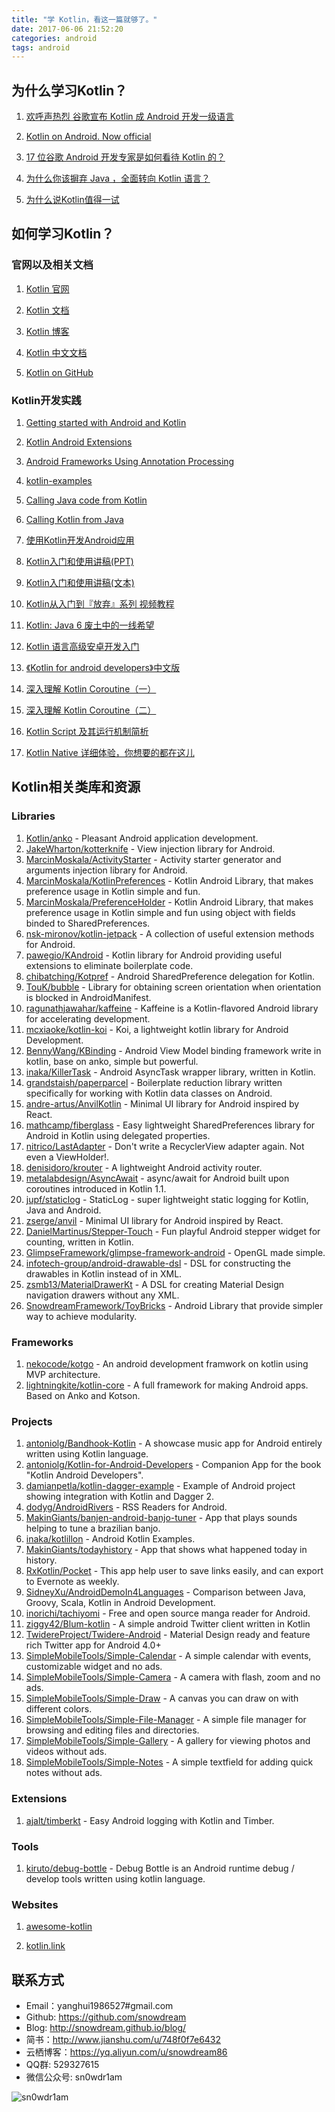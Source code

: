 ```yaml
---
title: "学 Kotlin，看这一篇就够了。"
date: 2017-06-06 21:52:20
categories: android
tags: android
---
```


## 为什么学习Kotlin？
1. [欢呼声热烈 谷歌宣布 Kotlin 成 Android 开发一级语言](https://www.oschina.net/news/84938/android-o-release-with-kotlin)

1. [Kotlin on Android. Now official](https://blog.jetbrains.com/kotlin/2017/05/kotlin-on-android-now-official/?spm=a1zb6.8232479.0.0.Zj53Pa)

1. [17 位谷歌 Android 开发专家是如何看待 Kotlin 的？](https://www.oschina.net/news/85468/what-do-17-google-developers-experts-for-kotlin)

1. [为什么你该摒弃 Java ，全面转向 Kotlin 语言？](https://www.oschina.net/news/85488/why-you-should-totally-switch-to-kotlin)

1. [为什么说Kotlin值得一试](http://mp.weixin.qq.com/s?__biz=MzA3NTYzODYzMg==&mid=404087761&idx=1&sn=d80625ee52f860a7a2ed4c238d2151b6)

## 如何学习Kotlin？
### 官网以及相关文档
1. [Kotlin 官网](https://kotlinlang.org)

1. [Kotlin 文档](https://kotlinlang.org/docs/reference/)

1. [Kotlin 博客](https://blog.jetbrains.com/kotlin/)

1. [Kotlin 中文文档](http://www.kotlincn.net/docs/reference/)

1. [Kotlin on GitHub](https://github.com/JetBrains/kotlin)

### Kotlin开发实践
1. [Getting started with Android and Kotlin](http://kotlinlang.org/docs/tutorials/kotlin-android.html)

1. [Kotlin Android Extensions](http://kotlinlang.org/docs/tutorials/android-plugin.html)

1. [Android Frameworks Using Annotation Processing](http://kotlinlang.org/docs/tutorials/android-frameworks.html)

1. [kotlin-examples](https://github.com/JetBrains/kotlin-examples)

1. [Calling Java code from Kotlin](http://kotlinlang.org/docs/reference/java-interop.html)

1. [Calling Kotlin from Java](http://kotlinlang.org/docs/reference/java-to-kotlin-interop.html)

1. [使用Kotlin开发Android应用](http://www.jianshu.com/p/2161ba6e56cf)

1. [Kotlin入门和使用讲稿(PPT)](https://github.com/mcxiaoke/kotlin-notes/blob/master/slides.md)

1. [Kotlin入门和使用讲稿(文本)](https://github.com/mcxiaoke/kotlin-notes/blob/master/notes.md)

1. [Kotlin从入门到『放弃』系列 视频教程](https://github.com/enbandari/Kotlin-Tutorials)

1. [Kotlin: Java 6 废土中的一线希望](https://news.realm.io/cn/news/droidcon-michael-pardo-kotlin/)

1. [Kotlin 语言高级安卓开发入门](https://news.realm.io/cn/news/oredev-jake-wharton-kotlin-advancing-android-dev/)

1. [《Kotlin for android developers》中文版](https://wangjiegulu.gitbooks.io/kotlin-for-android-developers-zh/content/)

1. [深入理解 Kotlin Coroutine（一）](https://mp.weixin.qq.com/s?__biz=MzIzMTYzOTYzNA==&mid=2247483875&idx=1&sn=b1b565f651ee1221d4bda19ab12009ce)

1. [深入理解 Kotlin Coroutine（二）](https://mp.weixin.qq.com/s?__biz=MzIzMTYzOTYzNA==&mid=2247483878&idx=1&sn=710189e6e22a13fc7d1ea67bc2dd9270&chksm=e8a05edbdfd7d7cd163ee1a2d5769fc2bf003e2d5a6d3f9c6382531b7efc22a6ab75300bb906#rd)

1. [Kotlin Script 及其运行机制简析](https://mp.weixin.qq.com/s?__biz=MzIzMTYzOTYzNA==&mid=2247483899&idx=1&sn=7d24a9aecb00c80c9c6165b48660394c&chksm=e8a05ec6dfd7d7d0842d41d79bad3d099afddc0c5c8012ada18a1b3f2a13aa314127b91e3a15#rd)

1. [Kotlin Native 详细体验，你想要的都在这儿](http://www.kotliner.cn/2017/04/15/Kotlin%20Native%20详细体验，你想要的都在这儿/)

## Kotlin相关类库和资源
### Libraries
1. [Kotlin/anko](https://github.com/Kotlin/anko) - Pleasant Android application development.
1. [JakeWharton/kotterknife](https://github.com/JakeWharton/kotterknife) - View injection library for Android.
1. [MarcinMoskala/ActivityStarter](https://github.com/MarcinMoskala/ActivityStarter) - Activity starter generator and arguments injection library for Android.
1. [MarcinMoskala/KotlinPreferences](https://github.com/MarcinMoskala/KotlinPreferences) - Kotlin Android Library, that makes preference usage in Kotlin simple and fun.
1. [MarcinMoskala/PreferenceHolder](https://github.com/MarcinMoskala/PreferenceHolder) - Kotlin Android Library, that makes preference usage in Kotlin simple and fun using object with fields binded to SharedPreferences.
1. [nsk-mironov/kotlin-jetpack](https://github.com/nsk-mironov/kotlin-jetpack) - A collection of useful extension methods for Android.
1. [pawegio/KAndroid](https://github.com/pawegio/KAndroid) - Kotlin library for Android providing useful extensions to eliminate boilerplate code.
1. [chibatching/Kotpref](https://github.com/chibatching/Kotpref) - Android SharedPreference delegation for Kotlin.
1. [TouK/bubble](https://github.com/TouK/bubble) - Library for obtaining screen orientation when orientation is blocked in AndroidManifest.
1. [ragunathjawahar/kaffeine](https://github.com/ragunathjawahar/kaffeine) - Kaffeine is a Kotlin-flavored Android library for accelerating development.
1. [mcxiaoke/kotlin-koi](https://github.com/mcxiaoke/kotlin-koi) - Koi, a lightweight kotlin library for Android Development.
1. [BennyWang/KBinding](https://github.com/BennyWang/KBinding) - Android View Model binding framework write in kotlin, base on anko, simple but powerful.
1. [inaka/KillerTask](https://github.com/inaka/KillerTask) -  Android AsyncTask wrapper library, written in Kotlin.
1. [grandstaish/paperparcel](https://github.com/grandstaish/paperparcel) - Boilerplate reduction library written specifically for working with Kotlin data classes on Android.
1. [andre-artus/AnvilKotlin](https://github.com/andre-artus/AnvilKotlin) - Minimal UI library for Android inspired by React.
1. [mathcamp/fiberglass](https://github.com/mathcamp/fiberglass) - Easy lightweight SharedPreferences library for Android in Kotlin using delegated properties.
1. [nitrico/LastAdapter](https://github.com/nitrico/LastAdapter) - Don't write a RecyclerView adapter again. Not even a ViewHolder!.
1. [denisidoro/krouter](https://github.com/denisidoro/krouter) - A lightweight Android activity router.
1. [metalabdesign/AsyncAwait](https://github.com/metalabdesign/AsyncAwait) - async/await for Android built upon coroutines introduced in Kotlin 1.1.
1. [jupf/staticlog](https://github.com/jupf/staticlog) - StaticLog - super lightweight static logging for Kotlin, Java and Android.
1. [zserge/anvil](https://github.com/zserge/anvil) - Minimal UI library for Android inspired by React.
1. [DanielMartinus/Stepper-Touch](https://github.com/DanielMartinus/Stepper-Touch) - Fun playful Android stepper widget for counting, written in Kotlin.
1. [GlimpseFramework/glimpse-framework-android](https://github.com/GlimpseFramework/glimpse-framework-android) - OpenGL made simple.
1. [infotech-group/android-drawable-dsl](https://github.com/infotech-group/android-drawable-dsl) - DSL for constructing the drawables in Kotlin instead of in XML.
1. [zsmb13/MaterialDrawerKt](https://github.com/zsmb13/MaterialDrawerKt) - A DSL for creating Material Design navigation drawers without any XML.
1. [SnowdreamFramework/ToyBricks](https://github.com/SnowdreamFramework/ToyBricks) - Android Library that provide simpler way to achieve modularity.

### Frameworks
1. [nekocode/kotgo](https://github.com/nekocode/kotgo) - An android development framwork on kotlin using MVP architecture.
1. [lightningkite/kotlin-core](https://github.com/lightningkite/kotlin-core) - A full framework for making Android apps. Based on Anko and Kotson.

### Projects
1. [antoniolg/Bandhook-Kotlin](https://github.com/antoniolg/Bandhook-Kotlin) - A showcase music app for Android entirely written using Kotlin language.
1. [antoniolg/Kotlin-for-Android-Developers](https://github.com/antoniolg/Kotlin-for-Android-Developers) - Companion App for the book "Kotlin Android Developers".
1. [damianpetla/kotlin-dagger-example](https://github.com/damianpetla/kotlin-dagger-example) - Example of Android project showing integration with Kotlin and Dagger 2.
1. [dodyg/AndroidRivers](https://github.com/dodyg/AndroidRivers) - RSS Readers for Android.
1. [MakinGiants/banjen-android-banjo-tuner](https://github.com/MakinGiants/banjen-android-banjo-tuner) - App that plays sounds helping to tune a brazilian banjo.
1. [inaka/kotlillon](https://github.com/inaka/kotlillon) - Android Kotlin Examples.
1. [MakinGiants/todayhistory](https://github.com/MakinGiants/todayhistory) - App that shows what happened today in history.
1. [RxKotlin/Pocket](https://github.com/RxKotlin/Pocket) - This app help user to save links easily, and can export to Evernote as weekly.
1. [SidneyXu/AndroidDemoIn4Languages](https://github.com/SidneyXu/AndroidDemoIn4Languages) - Comparison between Java, Groovy, Scala, Kotlin in Android Development.
1. [inorichi/tachiyomi](https://github.com/inorichi/tachiyomi) -  Free and open source manga reader for Android.
1. [ziggy42/Blum-kotlin](https://github.com/ziggy42/Blum-kotlin) - A simple android Twitter client written in Kotlin
1. [TwidereProject/Twidere-Android](https://github.com/TwidereProject/Twidere-Android) - Material Design ready and feature rich Twitter app for Android 4.0+
1. [SimpleMobileTools/Simple-Calendar](https://github.com/SimpleMobileTools/Simple-Calendar) - A simple calendar with events, customizable widget and no ads.
1. [SimpleMobileTools/Simple-Camera](https://github.com/SimpleMobileTools/Simple-Camera) - A camera with flash, zoom and no ads.
1. [SimpleMobileTools/Simple-Draw](https://github.com/SimpleMobileTools/Simple-Draw) - A canvas you can draw on with different colors.
1. [SimpleMobileTools/Simple-File-Manager](https://github.com/SimpleMobileTools/Simple-File-Manager) - A simple file manager for browsing and editing files and directories.
1. [SimpleMobileTools/Simple-Gallery](https://github.com/SimpleMobileTools/Simple-Gallery) - A gallery for viewing photos and videos without ads.
1. [SimpleMobileTools/Simple-Notes](https://github.com/SimpleMobileTools/Simple-Notes) - A simple textfield for adding quick notes without ads.

### Extensions
1. [ajalt/timberkt](https://github.com/ajalt/timberkt) - Easy Android logging with Kotlin and Timber.

### Tools
1. [kiruto/debug-bottle](https://github.com/kiruto/debug-bottle) - Debug Bottle is an Android runtime debug / develop tools written using kotlin language.

### Websites
1. [awesome-kotlin](https://github.com/KotlinBy/awesome-kotlin)

1. [kotlin.link](https://kotlin.link/)



## 联系方式
* Email：yanghui1986527#gmail.com
* Github: https://github.com/snowdream
* Blog: http://snowdream.github.io/blog/
* 简书：http://www.jianshu.com/u/748f0f7e6432
* 云栖博客：https://yq.aliyun.com/u/snowdream86 
* QQ群: 529327615     
* 微信公众号:  sn0wdr1am    

![sn0wdr1am](https://static.dingtalk.com/media/lADOmAwFCs0BAs0BAg_258_258.jpg)
